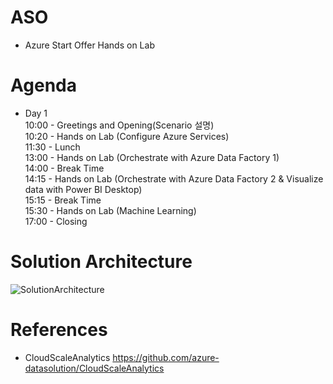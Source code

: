 # ASO
* Azure Start Offer Hands on Lab

# Agenda  
* Day 1  
10:00 - Greetings and Opening(Scenario 설명)   
10:20 - Hands on Lab (Configure Azure Services)   
11:30 - Lunch   
13:00 - Hands on Lab (Orchestrate with Azure Data Factory 1)   
14:00 - Break Time   
14:15 - Hands on Lab (Orchestrate with Azure Data Factory 2 & Visualize data with Power BI Desktop)   
15:15 - Break Time   
15:30 - Hands on Lab (Machine Learning)   
17:00 - Closing  

# Solution Architecture
![SolutionArchitecture](https://github.com/azure-datasolution/ASO/blob/master/SolutionArchitecture_v3.png)

# References
* CloudScaleAnalytics 
https://github.com/azure-datasolution/CloudScaleAnalytics  
